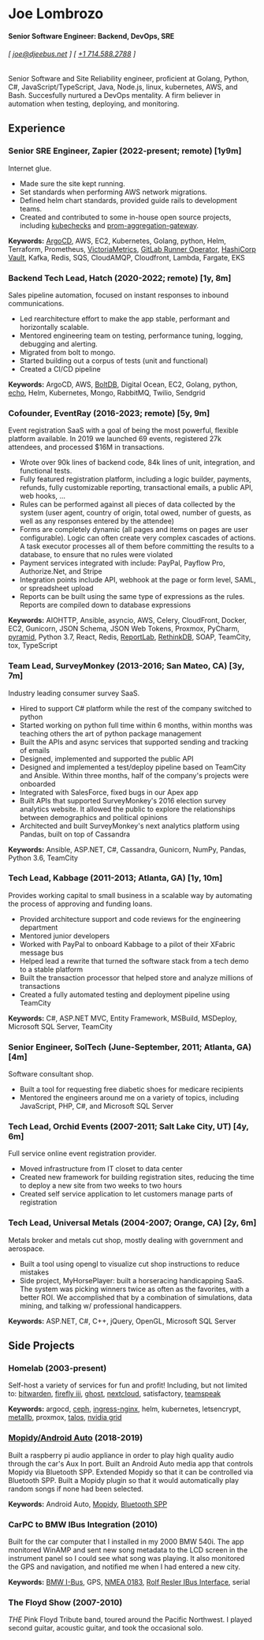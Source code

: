 Joe Lombrozo
============

#### Senior Software Engineer: Backend, DevOps, SRE
###### [ [joe@djeebus.net](mailto:joe@djeebus.net) ]  [ [+1 714.588.2788](tel:+17145882788) ]

Senior Software and Site Reliability engineer, proficient at Golang, Python, C#, JavaScript/TypeScript, Java, Node.js, linux, kubernetes, AWS, and Bash. Succesfully nurtured a DevOps mentality. A firm believer in automation when testing, deploying, and monitoring.

Experience
---------

### **Senior SRE Engineer, Zapier** (2022-present; remote) [1y9m]

Internet glue.

- Made sure the site kept running.
- Set standards when performing AWS network migrations.
- Defined helm chart standards, provided guide rails to development teams.
- Created and contributed to some in-house open source projects, including [kubechecks](https://github.com/zapier/kubechecks) and [prom-aggregation-gateway](https://github.com/zapier/prom-aggregation-gateway).

**Keywords:** [ArgoCD](https://argoproj.github.io/cd/), AWS, EC2, Kubernetes, Golang, python, Helm, Terraform, Prometheus, [VictoriaMetrics](https://victoriametrics.com/), [GitLab Runner Operator](https://operatorhub.io/operator/gitlab-runner-operator), [HashiCorp Vault](https://www.vaultproject.io/), Kafka, Redis, SQS, CloudAMQP, Cloudfront, Lambda, Fargate, EKS

### **Backend Tech Lead, Hatch** (2020-2022; remote) [1y, 8m]

Sales pipeline automation, focused on instant responses to inbound communications.

- Led rearchitecture effort to make the app stable, performant and horizontally scalable.
- Mentored engineering team on testing, performance tuning, logging, debugging and alerting.
- Migrated from bolt to mongo.
- Started building out a corpus of tests (unit and functional)
- Created a CI/CD pipeline

**Keywords:** ArgoCD, AWS, [BoltDB](https://github.com/boltdb/bolt), Digital Ocean, EC2, Golang, python, [echo](https://echo.labstack.com/), Helm, Kubernetes, Mongo, RabbitMQ, Twilio, Sendgrid

### **Cofounder, EventRay** (2016-2023; remote) [5y, 9m]

Event registration SaaS with a goal of being the most powerful, flexible platform available. In 2019 we launched 69 events, registered 27k attendees, and processed $16M in transactions.

- Wrote over 90k lines of backend code, 84k lines of unit, integration, and functional tests.
- Fully featured registration platform, including a logic builder, payments, refunds, fully customizable reporting, transactional emails, a public API, web hooks, ...
- Rules can be performed against all pieces of data collected by the system (user agent, country of origin, total owed, number of guests, as well as any responses entered by the attendee)
- Forms are completely dynamic (all pages and items on pages are user configurable). Logic can often create very complex cascades of actions. A task executor processes all of them before committing the results to a database, to ensure that no rules were violated
- Payment services integrated with include: PayPal, Payflow Pro, Authorize.Net, and Stripe
- Integration points include API, webhook at the page or form level, SAML, or spreadsheet upload
- Reports can be built using the same type of expressions as the rules. Reports are compiled down to database expressions

**Keywords:** AIOHTTP, Ansible, asyncio, AWS, Celery, CloudFront, Docker, EC2, Gunicorn, JSON Schema, JSON Web Tokens, Proxmox, PyCharm, [pyramid](https://trypyramid.com/), Python 3.7, React, Redis, [ReportLab](https://www.reportlab.com/), [RethinkDB](https://rethinkdb.com/), SOAP, TeamCity, tox, TypeScript

### **Team Lead, SurveyMonkey** (2013-2016; San Mateo, CA) [3y, 7m]

Industry leading consumer survey SaaS.

- Hired to support C# platform while the rest of the company switched to python
- Started working on python full time within 6 months, within months was teaching others the art of python package management
- Built the APIs and async services that supported sending and tracking of emails
- Designed, implemented and supported the public API
- Designed and implemented a test/deploy pipeline based on TeamCity and Ansible. Within three months, half of the company's projects were onboarded
- Integrated with SalesForce, fixed bugs in our Apex app
- Built APIs that supported SurveyMonkey's 2016 election survey analytics website. It allowed the public to explore the relationships between demographics and political opinions
- Architected and built SurveyMonkey's next analytics platform using Pandas, built on top of Cassandra

**Keywords:** Ansible, ASP.NET, C#, Cassandra, Gunicorn, NumPy, Pandas, Python 3.6, TeamCity

### **Tech Lead, Kabbage** (2011-2013; Atlanta, GA) [1y, 10m]

Provides working capital to small business in a scalable way by automating the process of approving and funding loans.

- Provided architecture support and code reviews for the engineering department
- Mentored junior developers
- Worked with PayPal to onboard Kabbage to a pilot of their XFabric message bus
- Helped lead a rewrite that turned the software stack from a tech demo to a stable platform
- Built the transaction processor that helped store and analyze millions of transactions
- Created a fully automated testing and deployment pipeline using TeamCity

**Keywords:** C#, ASP.NET MVC, Entity Framework, MSBuild, MSDeploy, Microsoft SQL Server, TeamCity

### **Senior Engineer, SolTech** (June-September, 2011; Atlanta, GA) [4m]

Software consultant shop.

- Built a tool for requesting free diabetic shoes for medicare recipients
- Mentored the engineers around me on a variety of topics, including JavaScript, PHP, C#, and Microsoft SQL Server

### **Tech Lead, Orchid Events** (2007-2011; Salt Lake City, UT) [4y, 6m]

Full service online event registration provider.

- Moved infrastructure from IT closet to data center
- Created new framework for building registration sites, reducing the time to deploy a new site from two weeks to two hours
- Created self service application to let customers manage parts of registration

### **Tech Lead, Universal Metals** (2004-2007; Orange, CA) [2y, 6m]

Metals broker and metals cut shop, mostly dealing with government and aerospace.

- Built a tool using opengl to visualize cut shop instructions to reduce mistakes
- Side project, MyHorsePlayer: built a horseracing handicapping SaaS. The system was picking winners twice as often as the favorites, with a better ROI. We accomplished that by a combination of simulations, data mining, and talking w/ professional handicappers.

**Keywords:** ASP.NET, C#, C++, jQuery, OpenGL, Microsoft SQL Server

Side Projects
-------------

### **Homelab** (2003-present)

Self-host a variety of services for fun and profit! Including, but not limited to: [bitwarden](https://bitwarden.com/), [firefly iii](https://www.firefly-iii.org/), [ghost](https://ghost.org/), [nextcloud](https://nextcloud.com/), satisfactory, [teamspeak](https://www.teamspeak.com/)

**Keywords:** argocd, [ceph](https://www.ceph.com/en/), [ingress-nginx](https://kubernetes.github.io/ingress-nginx/), helm, kubernetes, letsencrypt, [metallb](https://metallb.universe.tf/), proxmox, [talos](https://www.talos.dev/), [nvidia grid](https://www.nvidia.com/content/dam/en-zz/Solutions/design-visualization/documents/nvidia-p40-datasheet.pdf)

### **[Mopidy/Android Auto](https://github.com/djeebus?tab=repositories&q=mopidy)** (2018-2019)

Built a raspberry pi audio appliance in order to play high quality audio through the car's Aux In port. Built an Android Auto media app that controls Mopidy via Bluetooth SPP. Extended Mopidy so that it can be controlled via Bluetooth SPP. Built a Mopidy plugin so that it would automatically play random songs if none had been selected.

**Keywords:** Android Auto, [Mopidy](https://mopidy.com/), [Bluetooth SPP](https://en.wikipedia.org/wiki/List_of_Bluetooth_profiles#Serial_Port_Profile_(SPP))

### **CarPC to BMW IBus Integration** (2010)

Built for the car computer that I installed in my 2000 BMW 540i. The app monitored WinAMP and sent new song metadata to the LCD screen in the instrument panel so I could see what song was playing. It also monitored the GPS and navigation, and notified me when I had entered a new city.

**Keywords:** [BMW I-Bus](https://www.everything2.com/title/BMW+I-Bus), GPS, [NMEA 0183](https://en.wikipedia.org/wiki/NMEA_0183), [Rolf Resler IBus Interface](http://www.reslers.de/IBUS/), serial

### **The Floyd Show** (2007-2010)

*THE* Pink Floyd Tribute band, toured around the Pacific Northwest. I played second guitar, acoustic guitar, and took the occasional solo.

